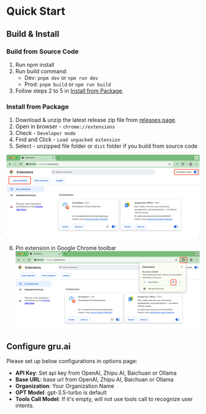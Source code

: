 # Quick Start

## Build & Install

### Build from Source Code

1. Run npm install
2. Run build command:
    - Dev: `pnpm dev` or `npm run dev`
    - Prod: `pnpm build` or `npm run build`
3. Follow steps 2 to 5 in [Install from Package](#install-from-package).

### Install from Package
1. Download & unzip the latest release zip file from [releases page](https://github.com/yingrui/gru.ai/releases).
2. Open in browser - `chrome://extensions`
3. Check - `Developer mode`
4. Find and Click - `Load unpacked extension`
5. Select - unzipped file folder or `dist` folder if you build from source code

![setup chrome extension](../images/setup_chrome_extension.png)

6. Pin extension in Google Chrome toolbar
![pin chrome extension](../images/pin_chrome_extension.png)


## Configure gru.ai
Please set up below configurations in options page:
* **API Key**: Set api key from OpenAI, Zhipu AI, Baichuan or Ollama
* **Base URL**: base url from OpenAI, Zhipu AI, Baichuan or Ollama
* **Organization**: Your Organization Name
* **GPT Model**: gpt-3.5-turbo is default
* **Tools Call Model**: If it's empty, will not use tools call to recognize user intents.